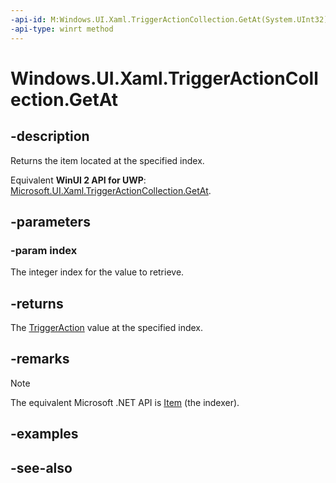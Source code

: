 ```yaml
---
-api-id: M:Windows.UI.Xaml.TriggerActionCollection.GetAt(System.UInt32)
-api-type: winrt method
---
```


<!-- Method syntax
public Windows.UI.Xaml.TriggerAction GetAt(System.UInt32 index)
-->

# Windows.UI.Xaml.TriggerActionCollection.GetAt

## -description
Returns the item located at the specified index.

Equivalent **WinUI 2 API for UWP**: [Microsoft.UI.Xaml.TriggerActionCollection.GetAt](/windows/winui/api/microsoft.ui.xaml.triggeractioncollection.getat).

## -parameters
### -param index
The integer index for the value to retrieve.

## -returns
The [TriggerAction](triggeraction.md) value at the specified index.

## -remarks
> [!NOTE]
> The equivalent Microsoft .NET API is [Item](/dotnet/api/system.windows.triggeractioncollection.item) (the indexer).

## -examples

## -see-also
